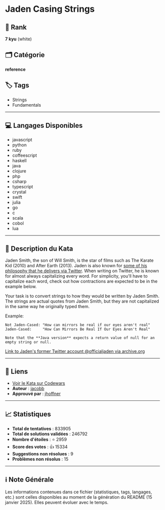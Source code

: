 # Jaden Casing Strings

## 🏅 Rank
**7 kyu** (white)

## 🗂️ Catégorie
**reference**

## 🏷️ Tags
- Strings
- Fundamentals

---

## 💻 Langages Disponibles
- javascript
- python
- ruby
- coffeescript
- haskell
- java
- clojure
- php
- csharp
- typescript
- crystal
- swift
- julia
- go
- c
- scala
- cobol
- lua

---

## 📜 Description du Kata

Jaden Smith, the son of Will Smith, is the star of films such as The Karate Kid (2010) and After Earth (2013). Jaden is also known for [some of his philosophy that he delivers via Twitter](https://twitter.com/jaden). When writing on Twitter, he is known for almost always capitalizing every word. For simplicity, you'll have to capitalize each word, check out how contractions are expected to be in the example below.

Your task is to convert strings to how they would be written by Jaden Smith. The strings are actual quotes from Jaden Smith, but they are not capitalized in the same way he originally typed them.

Example:

    Not Jaden-Cased: "How can mirrors be real if our eyes aren't real"
    Jaden-Cased:     "How Can Mirrors Be Real If Our Eyes Aren't Real"

```if:java    
Note that the **Java version** expects a return value of null for an empty string or null.
```

[Link to Jaden's former Twitter account @officialjaden via archive.org](https://web.archive.org/web/20190624190255/https://twitter.com/officialjaden)

---

## 🔗 Liens
- [Voir le Kata sur Codewars](https://www.codewars.com/kata/5390bac347d09b7da40006f6)
- **Auteur** : [jacobb](https://www.codewars.com/users/jacobb)
- **Approuvé par** : [jhoffner](https://www.codewars.com/users/jhoffner)

---

## 📈 Statistiques
- **Total de tentatives** : 833905
- **Total de solutions validées** : 246792
- **Nombre d'étoiles** : ⭐ 2959
- **Score des votes** : 👍 15334
- **Suggestions non résolues** : 9
- **Problèmes non résolus** : 15

---

## ℹ️ Note Générale
Les informations contenues dans ce fichier (statistiques, tags, langages, etc.) sont celles disponibles au moment de la génération du README (15 janvier 2025). Elles peuvent évoluer avec le temps.
